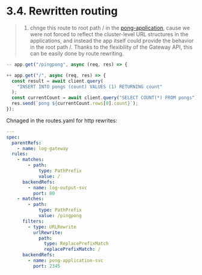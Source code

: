 # 3.4. Rewritten routing

> 1. chnge this route to root path / in the [pong-application](../pong-application/), cause we were not forced to reflect the cluster-level URL structures in the applications, and instead the app itself could provide the behavior in the root path /. Thanks to the flexibility of the Gateway API, this can be easily done by route rewriting.

```js
-- app.get("/pingpong", async (req, res) => {

++ app.get("/", async (req, res) => {
  const result = await client.query(
    "INSERT INTO pongs (count) VALUES (1) RETURNING count"
  );
  const currentCount = await client.query("SELECT COUNT(*) FROM pongs");
  res.send(`pong ${currentCount.rows[0].count}`);
});
```

Chnaged in the routes.yaml for http rewrites:

```yaml
---
spec:
  parentRefs:
    - name: log-gateway
  rules:
    - matches:
        - path:
            type: PathPrefix
            value: /
      backendRefs:
        - name: log-output-svc
          port: 80
    - matches:
        - path:
            type: PathPrefix
            value: /pingpong
      filters:
        - type: URLRewrite
          urlRewrite:
            path:
              type: ReplacePrefixMatch
              replacePrefixMatch: /
      backendRefs:
        - name: pong-application-svc
          port: 2345
```
